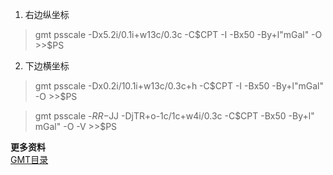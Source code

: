 1. 右边纵坐标  
> gmt psscale -Dx5.2i/0.1i+w13c/0.3c -C$CPT -I -Bx50 -By+l"mGal" -O >>$PS
2. 下边横坐标
> gmt psscale -Dx0.2i/10.1i+w13c/0.3c+h -C$CPT -I -Bx50 -By+l"mGal" -O >>$PS

> gmt psscale -$RR -$JJ -DjTR+o-1c/1c+w4i/0.3c -C$CPT  -Bx50 -By+l"  mGal" -O -V >>$PS

**更多资料**  
[GMT目录](https://www.jianshu.com/p/321f67983c42)
